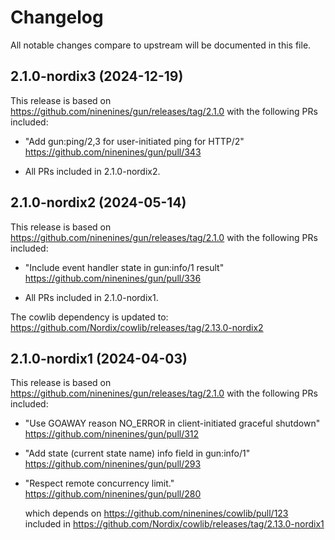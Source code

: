 # Changelog

All notable changes compare to upstream will be documented in this file.

## 2.1.0-nordix3 (2024-12-19)

This release is based on https://github.com/ninenines/gun/releases/tag/2.1.0
with the following PRs included:

- "Add gun:ping/2,3 for user-initiated ping for HTTP/2"
  https://github.com/ninenines/gun/pull/343

- All PRs included in 2.1.0-nordix2.


## 2.1.0-nordix2 (2024-05-14)

This release is based on https://github.com/ninenines/gun/releases/tag/2.1.0
with the following PRs included:

- "Include event handler state in gun:info/1 result"
  https://github.com/ninenines/gun/pull/336

- All PRs included in 2.1.0-nordix1.

The cowlib dependency is updated to:
https://github.com/Nordix/cowlib/releases/tag/2.13.0-nordix2


## 2.1.0-nordix1 (2024-04-03)

This release is based on https://github.com/ninenines/gun/releases/tag/2.1.0
with the following PRs included:

- "Use GOAWAY reason NO_ERROR in client-initiated graceful shutdown"
  https://github.com/ninenines/gun/pull/312

- "Add state (current state name) info field in gun:info/1"
  https://github.com/ninenines/gun/pull/293

- "Respect remote concurrency limit."
  https://github.com/ninenines/gun/pull/280

  which depends on https://github.com/ninenines/cowlib/pull/123
  included in https://github.com/Nordix/cowlib/releases/tag/2.13.0-nordix1

